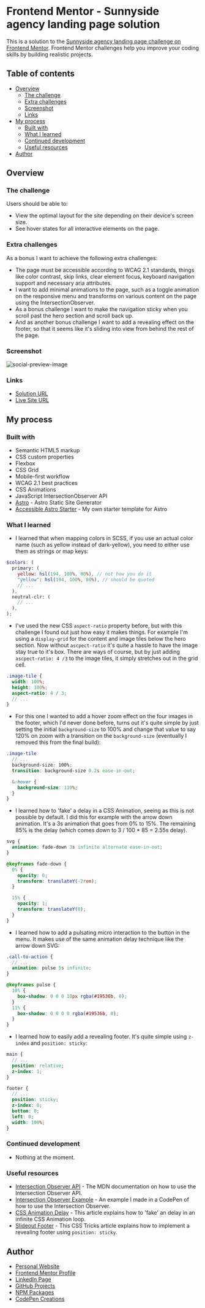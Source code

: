 # Frontend Mentor - Sunnyside agency landing page solution

This is a solution to the [Sunnyside agency landing page challenge on Frontend Mentor](https://www.frontendmentor.io/challenges/sunnyside-agency-landing-page-7yVs3B6ef). Frontend Mentor challenges help you improve your coding skills by building realistic projects.

## Table of contents

- [Overview](#overview)
  - [The challenge](#the-challenge)
  - [Extra challenges](#extra-challenges)
  - [Screenshot](#screenshot)
  - [Links](#links)
- [My process](#my-process)
  - [Built with](#built-with)
  - [What I learned](#what-i-learned)
  - [Continued development](#continued-development)
  - [Useful resources](#useful-resources)
- [Author](#author)

## Overview

### The challenge

Users should be able to:

- View the optimal layout for the site depending on their device's screen size.
- See hover states for all interactive elements on the page.

### Extra challenges

As a bonus I want to achieve the following extra challenges:

- The page must be accessible according to WCAG 2.1 standards, things like color contrast, skip links, clear element focus, keyboard navigation support and necessary aria attributes.
- I want to add minimal animations to the page, such as a toggle animation on the responsive menu and transforms on various content on the page using the IntersectionObserver.
- As a bonus challenge I want to make the navigation sticky when you scroll past the hero section and scroll back up.
- And as another bonus challenge I want to add a revealing effect on the footer, so that it seems like it's sliding into view from behind the rest of the page.

### Screenshot

![social-preview-image](https://user-images.githubusercontent.com/3909046/142725188-886787ed-803c-4887-a0ec-727b12b5fbb7.png)

### Links

- [Solution URL](https://www.frontendmentor.io/solutions/astro-wcag-accessibility-sticky-navigation-revealing-footer-DCMEQTsiX)
- [Live Site URL](https://markteekman.github.io/sunnyside-agency-landing-page/)

## My process

### Built with

- Semantic HTML5 markup
- CSS custom properties
- Flexbox
- CSS Grid
- Mobile-first workflow
- WCAG 2.1 best practices
- CSS Animations
- JavaScript IntersectionObserver API
- [Astro](https://astro.build) - Astro Static Site Generator
- [Accessible Astro Starter](https://github.com/markteekman/accessible-astro-starter) - My own starter template for Astro

### What I learned

- I learned that when mapping colors in SCSS, if you use an actual color name (such as yellow instead of dark-yellow), you need to either use them as strings or map keys:

```scss
$colors: (
  primary: (
    yellow: hsl(194, 100%, 80%), // not how you do it
    "yellow": hsl(194, 100%, 80%), // should be quoted
    // ...
  ),
  neutral-clr: (
    // ...
  ),
);
```

- I've used the new CSS `aspect-ratio` property before, but with this challenge I found out just how easy it makes things. For example I'm using a `display-grid` for the content and image tiles below the hero section. Now without `ascpect-ratio` it's quite a hassle to have the image stay true to it's box. There are ways of course, but by just adding `ascpect-ratio: 4 /3` to the image tiles, it simply stretches out in the grid cell.

```scss
.image-tile {
  width: 100%;
  height: 100%;
  aspect-ratio: 4 / 3;
  // ...
}
```

- For this one I wanted to add a hover zoom effect on the four images in the footer, which I'd never done before, turns out it's quite simple by just setting the initial `background-size` to 100% and change that value to say 120% on zoom with a transition on the `background-size` (eventually I removed this from the final build):

```scss
.image-tile
  // ...
  background-size: 100%;
  transition: background-size 0.2s ease-in-out;

  &:hover {
    background-size: 110%;
  }
}
```

- I learned how to 'fake' a delay in a CSS Animation, seeing as this is not possible by default. I did this for example with the arrow down animation. It's a 3s animation that goes from 0% to 15%. The remaining 85% is the delay (which comes down to 3 / 100 * 85 = 2.55s delay).

```scss
svg {
  animation: fade-down 3s infinite alternate ease-in-out;
}

@keyframes fade-down {
  0% {
    opacity: 0;
    transform: translateY(-2rem);
  }

  15% {
    opacity: 1;
    transform: translateY(0);
  }
}
```

- I learned how to add a pulsating micro interaction to the button in the menu. It makes use of the same animation delay technique like the arrow down SVG:

```scss
.call-to-action {
  // ...
  animation: pulse 5s infinite;
}

@keyframes pulse {
  10% {
    box-shadow: 0 0 0 10px rgba(#19536b, 0);
  }
  11% {
    box-shadow: 0 0 0 0 rgba(#19536b, 0);
  }
}
```

- I learned how to easily add a revealing footer. It's quite simple using `z-index` and `position: sticky`:

```scss
main {
  // ...
  position: relative;
  z-index: 1;
}

footer {
  // ...
  position: sticky;
  z-index: 0;
  bottom: 0;
  left: 0;
  width: 100%;
}
```

### Continued development

- Nothing at the moment.

### Useful resources

- [Intersection Observer API](https://developer.mozilla.org/en-US/docs/Web/API/Intersection_Observer_API) - The MDN documentation on how to use the Intersection Observer API.
- [Intersection Observer Example](https://codepen.io/markteekman/pen/jOyXKpE) - An example I made in a CodePen of how to use the Intersection Observer.
- [CSS Animation Delay](https://allurewebsolutions.com/repeat-css3-animation-with-delay) - This article explains how to 'fake' an delay in an infinite CSS Animation loop.
- [Slideout Footer](https://css-tricks.com/the-slideout-footer/) - This CSS Tricks article explains how to implement a revealing footer using `position: sticky`.

## Author

- [Personal Website](https://www.markteekman.nl)
- [Frontend Mentor Profile](https://www.frontendmentor.io/profile/markteekman)
- [LinkedIn Page](https://nl.linkedin.com/in/markteekman)
- [GitHub Projects](https://github.com/markteekman)
- [NPM Packages](https://www.npmjs.com/~markteekman)
- [CodePen Creations](https://codepen.io/markteekman)
